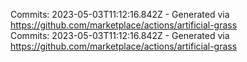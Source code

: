 Commits: 2023-05-03T11:12:16.842Z - Generated via https://github.com/marketplace/actions/artificial-grass
<br>
Commits: 2023-05-03T11:12:16.842Z - Generated via https://github.com/marketplace/actions/artificial-grass
<br>
